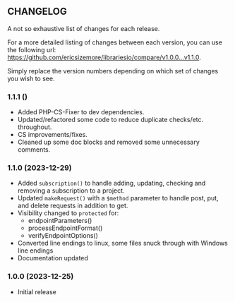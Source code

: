 ## CHANGELOG
A not so exhaustive list of changes for each release.

For a more detailed listing of changes between each version, 
you can use the following url: https://github.com/ericsizemore/librariesio/compare/v1.0.0...v1.1.0. 

Simply replace the version numbers depending on which set of changes you wish to see.

### 1.1.1 ()

  * Added PHP-CS-Fixer to dev dependencies.
  * Updated/refactored some code to reduce duplicate checks/etc. throughout.
  * CS improvements/fixes.
  * Cleaned up some doc blocks and removed some unnecessary comments.

### 1.1.0 (2023-12-29)

  * Added `subscription()` to handle adding, updating, checking and removing a subscription to a project.
  * Updated `makeRequest()` with a `$method` parameter to handle post, put, and delete requests in addition to get.
  * Visibility changed to `protected` for:
    * endpointParameters()
    * processEndpointFormat()
    * verifyEndpointOptions()
  * Converted line endings to linux, some files snuck through with Windows line endings
  * Documentation updated

### 1.0.0 (2023-12-25)

  * Initial release

